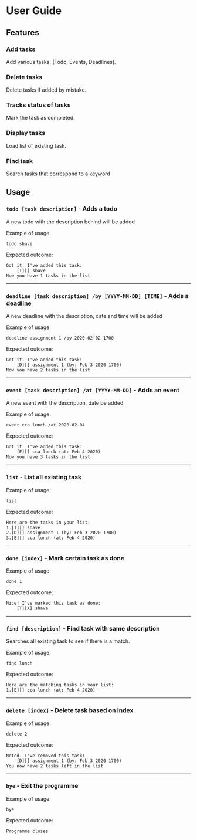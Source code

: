 # User Guide

## Features 

### Add tasks

Add various tasks. (Todo, Events, Deadlines).

### Delete tasks

Delete tasks if added by mistake.

### Tracks status of tasks

Mark the task as completed.

### Display tasks

Load list of existing task.

### Find task

Search tasks that correspond to a keyword

## Usage

### `todo [task description]` - Adds a todo

A new todo with the description behind will be added

Example of usage: 

`todo shave`

Expected outcome:

```
Got it. I've added this task:
    [T][] shave
Now you have 1 tasks in the list
```
---
### `deadline [task description] /by [YYYY-MM-DD] [TIME]` - Adds a deadline

A new deadline with the description, date and time will be added

Example of usage:

`deadline assignment 1 /by 2020-02-02 1700`

Expected outcome:

```
Got it. I've added this task:
    [D][] assignment 1 (by: Feb 3 2020 1700)
Now you have 2 tasks in the list
```
---
### `event [task description] /at [YYYY-MM-DD]` - Adds an event

A new event with the description, date be added

Example of usage:

`event cca lunch /at 2020-02-04`

Expected outcome:

```
Got it. I've added this task:
    [E][] cca lunch (at: Feb 4 2020)
Now you have 3 tasks in the list
```
---

### `list` - List all existing task

Example of usage:

`list`

Expected outcome:

```
Here are the tasks in your list:
1.[T][] shave
2.[D][] assignment 1 (by: Feb 3 2020 1700)
3.[E][] cca lunch (at: Feb 4 2020)
```
---
### `done [index]` - Mark certain task as done

Example of usage:

`done 1`

Expected outcome:

```
Nice! I've marked this task as done:
    [T][X] shave
```
---
### `find [description]` - Find task with same description

Searches all existing task to see if there is a match.

Example of usage:

`find lunch`

Expected outcome:

```
Here are the matching tasks in your list:
1.[E][] cca lunch (at: Feb 4 2020)
```
---
### `delete [index]` - Delete task based on index

Example of usage:

`delete 2`

Expected outcome:

```
Noted. I've removed this task:
    [D][] assignment 1 (by: Feb 3 2020 1700)
You now have 2 tasks left in the list
```

---

### `bye` - Exit the programme

Example of usage:

`bye`

Expected outcome:

```
Programme closes
```
